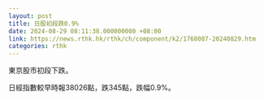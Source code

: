 ```yaml
---
layout: post
title: 日股初段跌0.9%
date: 2024-08-29 08:11:38.000000000 +08:00
link: https://news.rthk.hk/rthk/ch/component/k2/1768087-20240829.htm
categories: rthk
---
```


東京股市初段下跌。

日經指數較早時報38026點，跌345點，跌幅0.9%。
